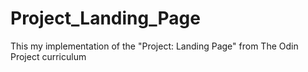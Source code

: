 # Project_Landing_Page
This my implementation of the "Project: Landing Page" from The Odin Project curriculum
